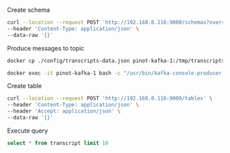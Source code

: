 Create schema
```sh
curl --location --request POST 'http://192.168.0.116:9000/schemas?override=true' \
--header 'Content-Type: application/json' \
--data-raw '{}'
```

Produce messages to topic
```sh
docker cp ./config/transcripts-data.json pinot-kafka-1:/tmp/transcripts-data.json

docker exec -it pinot-kafka-1 bash -c "/usr/bin/kafka-console-producer --broker-list localhost:9092 --topic transcripts < /tmp/transcripts-data.json"
```

Create table
```sh
curl --location --request POST 'http://192.168.0.116:9000/tables' \
--header 'Content-Type: application/json' \
--header 'Accept: application/json' \
--data-raw '{}'
```

Execute query
```sql
select * from transcript limit 10
```

